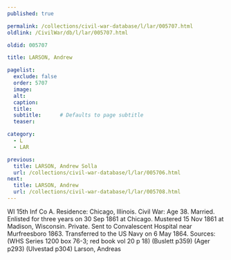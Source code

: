 ```yaml
---
published: true

permalink: /collections/civil-war-database/l/lar/005707.html
oldlink: /CivilWar/db/l/lar/005707.html

oldid: 005707

title: LARSON, Andrew

pagelist:
  exclude: false
  order: 5707
  image: 
  alt:
  caption:
  title:
  subtitle:      # Defaults to page subtitle
  teaser:

category: 
  - L 
  - LAR

previous:
  title: LARSON, Andrew Solla
  url: /collections/civil-war-database/l/lar/005706.html  
next:
  title: LARSON, Andrew
  url: /collections/civil-war-database/l/lar/005708.html   
---
```

WI 15th Inf Co A. Residence: Chicago, Illinois. Civil War: Age 38. Married. Enlisted for three years on 30 Sep 1861 at Chicago. Mustered 15 Nov 1861 at Madison, Wisconsin. Private. Sent to Convalescent Hospital near Murfreesboro 1863. Transferred to the US Navy on 6 May 1864. Sources: (WHS Series 1200 box 76-3; red book vol 20 p 18) (Buslett p359) (Ager p293) (Ulvestad p304) &#147;Larson, Andreas&#148;